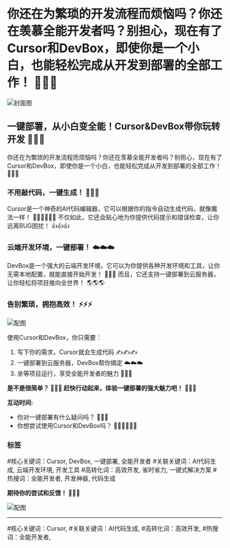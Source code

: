 # 你还在为繁琐的开发流程而烦恼吗？你还在羡慕全能开发者吗？别担心，现在有了Cursor和DevBox，即使你是一个小白，也能轻松完成从开发到部署的全部工作！ 🤩🤩🤩

![封面图](https://images.unsplash.com/photo-1620712943543-bcc4688e7485?crop=entropy&cs=tinysrgb&fit=max&fm=jpg&ixid=M3w2OTA2NDh8MHwxfHNlYXJjaHwxfHxBSSUyMGNvZGUlMjBnZW5lcmF0aW9ufGVufDF8MXx8fDE3MzU0Nzk4MzF8MA&ixlib=rb-4.0.3&q=80&w=1080)

## 一键部署，从小白变全能！Cursor&DevBox带你玩转开发 🚀🚀🚀

你还在为繁琐的开发流程而烦恼吗？你还在羡慕全能开发者吗？别担心，现在有了Cursor和DevBox，即使你是一个小白，也能轻松完成从开发到部署的全部工作！ 🤩🤩🤩

### 不用敲代码，一键生成！ 🤖🤖🤖

Cursor是一个神奇的AI代码编辑器，它可以根据你的指令自动生成代码，就像魔法一样！ 🧙‍♀️🧙‍♀️🧙‍♀️ 不仅如此，它还会贴心地为你提供代码提示和错误检查，让你远离BUG困扰！ 👍👍👍 

### 云端开发环境，一键部署！ ☁️☁️☁️

DevBox是一个强大的云端开发环境，它可以为你提供各种开发环境和工具，让你无需本地配置，就能直接开始开发！ 🎉🎉🎉 而且，它还支持一键部署到云服务器，让你轻松将项目推向全世界！ 🌎🌎🌎

### 告别繁琐，拥抱高效！ ⚡️⚡️⚡️

![配图](https://images.unsplash.com/photo-1628258334105-2a0b3d6efee1?crop=entropy&cs=tinysrgb&fit=max&fm=jpg&ixid=M3w2OTA2NDh8MHwxfHNlYXJjaHwyfHxBSSUyMGNvZGUlMjBnZW5lcmF0aW9ufGVufDF8MXx8fDE3MzU0Nzk4MzF8MA&ixlib=rb-4.0.3&q=80&w=1080)

使用Cursor和DevBox，你只需要：

1. 写下你的需求，Cursor就会生成代码 ✍️✍️✍️
2. 一键部署到云服务器，DevBox帮你搞定 ☁️☁️☁️
3. 坐等项目运行，享受全能开发者的魅力 🤩🤩🤩

**是不是很简单？ 🤩🤩🤩 赶快行动起来，体验一键部署的强大魅力吧！** 🚀🚀🚀

**互动时间:**  

* 你对一键部署有什么疑问吗？ 🤔🤔🤔
* 你想尝试使用Cursor和DevBox吗？ 🙋‍♀️🙋‍♀️🙋‍♀️

### 标签

#核心关键词：Cursor, DevBox, 一键部署, 全能开发者
#关联关键词：AI代码生成, 云端开发环境, 开发工具
#高转化词：高效开发, 省时省力, 一键式解决方案
#热搜词：全能开发者, 开发神器, 代码生成

**期待你的尝试和反馈！ 💖💖💖**

![配图](https://images.unsplash.com/photo-1607706009771-de8808640bcf?crop=entropy&cs=tinysrgb&fit=max&fm=jpg&ixid=M3w2OTA2NDh8MHwxfHNlYXJjaHwzfHxBSSUyMGNvZGUlMjBnZW5lcmF0aW9ufGVufDF8MXx8fDE3MzU0Nzk4MzF8MA&ixlib=rb-4.0.3&q=80&w=1080)

---
#核心关键词：Cursor,
#关联关键词：AI代码生成,
#高转化词：高效开发,
#热搜词：全能开发者,